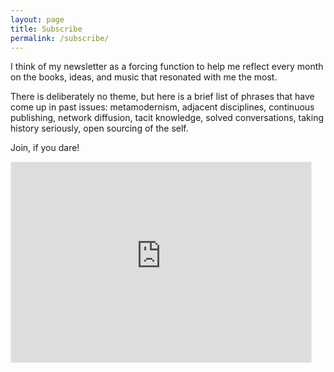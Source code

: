 ```yaml
---
layout: page
title: Subscribe
permalink: /subscribe/
---
```


I think of my newsletter as a forcing function to help me reflect every month on the books, ideas, and music that resonated with me the most.

There is deliberately no theme, but here is a brief list of phrases that have come up in past issues: metamodernism, adjacent disciplines, continuous publishing, network diffusion, tacit knowledge, solved conversations, taking history seriously, open sourcing of the self.

Join, if you dare!

<iframe src="https://davidlaing.substack.com/embed" width="480" height="320" style="border:1px solid #EEE; background:white;" frameborder="0" scrolling="no"></iframe>